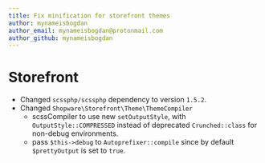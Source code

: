 ```yaml
---
title: Fix minification for storefront themes
author: mynameisbogdan
author_email: mynameisbogdan@protonmail.com
author_github: mynameisbogdan
---
```

# Storefront
* Changed `scssphp/scssphp` dependency to version `1.5.2`.
* Changed `Shopware\Storefront\Theme\ThemeCompiler`
  - scssCompiler to use new `setOutputStyle`, with `OutputStyle::COMPRESSED` instead of deprecated `Crunched::class` for non-debug environments.
  - pass `$this->debug` to `Autoprefixer::compile` since by default `$prettyOutput` is set to `true`.
